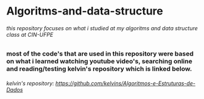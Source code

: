 # Algoritms-and-data-structure

###### this repository focuses on what i studied at my algoritms and data structure class at CIN-UFPE

### most of the code's that are used in this repository were based on what i learned watching youtube video's, searching online and reading/testing kelvin's repository which is linked below.


###### kelvin's repository: https://github.com/kelvins/Algoritmos-e-Estruturas-de-Dados
